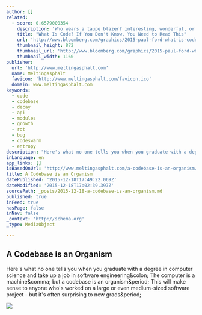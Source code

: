 ```yaml
---
author: []
related:
  - score: 0.6579000354
    description: 'Who wears a taupe blazer? interesting, wonderful, or disturbing way. A computer is a clock with benefits. They all work the same, doing second-grade math, one step at a time: Tick, take a number and put it in box one. Tick, take another number, put it in box two.'
    title: "What Is Code? If You Don't Know, You Need to Read This"
    url: 'http://www.bloomberg.com/graphics/2015-paul-ford-what-is-code/'
    thumbnail_height: 872
    thumbnail_url: 'http://www.bloomberg.com/graphics/2015-paul-ford-what-is-code/images/promo.jpg'
    thumbnail_width: 1160
publisher:
  url: 'http://www.meltingasphalt.com'
  name: Meltingasphalt
  favicon: 'http://www.meltingasphalt.com/favicon.ico'
  domain: www.meltingasphalt.com
keywords:
  - code
  - codebase
  - decay
  - api
  - modules
  - growth
  - rot
  - bug
  - codeswarm
  - entropy
description: "Here's what no one tells you when you graduate with a degree in computer science and take up a job in software engineering: The computer is a machine, but a codebase is an organism. This will make sense to anyone who's worked on a large or even medium-sized software project - but it's often surprising to new grads."
inLanguage: en
app_links: []
isBasedOnUrl: 'http://www.meltingasphalt.com/a-codebase-is-an-organism/'
title: A Codebase is an Organism
datePublished: '2015-12-18T17:49:22.069Z'
dateModified: '2015-12-18T17:02:39.397Z'
sourcePath: _posts/2015-12-18-a-codebase-is-an-organism.md
published: true
inFeed: true
hasPage: false
inNav: false
_context: 'http://schema.org'
_type: MediaObject

---
```

<article style=""><h1>A Codebase is an Organism</h1><p>Here's what no one tells you when you graduate with a degree in computer science and take up a job in software engineering&amp;colon; The computer is a machine&amp;comma; but a codebase is an organism&amp;period; This will make sense to anyone who's worked on a large or even medium-sized software project - but it's often surprising to new grads&amp;period;</p><img src="http://www.meltingasphalt.com/wp-content/uploads/2014/02/gentoo_code_swarm-600x360.png" /></article>